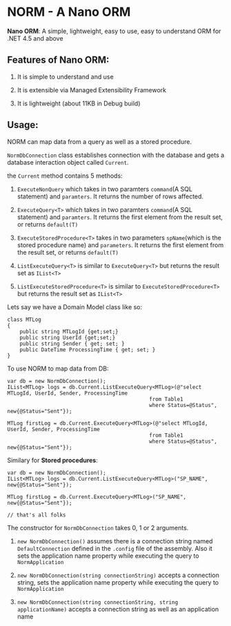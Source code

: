# NORM - A Nano ORM

**Nano ORM**: A simple, lightweight, easy to use, easy to understand ORM for .NET 4.5 and above

Features of Nano ORM:
-----------------------
1) It is simple to understand and use

2) It is extensible via Managed Extensibility Framework

3) It is lightweight (about 11KB in Debug build)

Usage:
-------

NORM can map data from a query as well as a stored procedure.

`NormDbConnection` class establishes connection with the database and gets a database interaction object called `Current`. 

the `Current` method contains 5 methods:

1. `ExecuteNonQuery` which takes in two paramters `command`(A SQL statement) and `paramters`. It returns the number of rows affected.

2. `ExecuteQuery<T>` which takes in two paramters `command`(A SQL statement) and `paramters`. It returns the first element from the result set, or returns `default(T)`

3. `ExecuteStoredProcedure<T>` takes in two parameters `spName`(which is the stored procedure name) and `parameters`. It returns the first element from the result set, or returns `default(T)`

4. `ListExecuteQuery<T>` is similar to `ExecuteQuery<T>` but returns the result set as `IList<T>`

5. `ListExecuteStoredProcedure<T>` is similar to `ExecuteStoredProcedure<T>` but returns the result set as `IList<T>`

Lets say we have a Domain Model class like so: 

    class MTLog
    {
        public string MTLogId {get;set;}
        public string UserId {get;set;}
        public string Sender { get; set; }
        public DateTime ProcessingTime { get; set; }
    }


To use NORM to map data from DB:

    var db = new NormDbConnection();
    IList<MTLog> logs = db.Current.ListExecuteQuery<MTLog>(@"select MTLogId, UserId, Sender, ProcessingTime 
                                                  from Table1 
                                                  where Status=@Status", new{@Status="Sent"});

    MTLog firstLog = db.Current.ExecuteQuery<MTLog>(@"select MTLogId, UserId, Sender, ProcessingTime 
                                                  from Table1 
                                                  where Status=@Status", new{@Status="Sent"});

Similary for **Stored procedures**:

    var db = new NormDbConnection();
    IList<MTLog> logs = db.Current.ListExecuteQuery<MTLog>("SP_NAME", new{@Status="Sent"});

    MTLog firstLog = db.Current.ExecuteQuery<MTLog>("SP_NAME", new{@Status="Sent"});

    // that's all folks

The constructor for `NormDbConnection` takes 0, 1 or 2 arguments.

1) `new NormDbConnection()` assumes there is a connection string named `DefaultConnection` defined in the `.config` file of the assembly.
Also it sets the application name property while executing the query to `NormApplication`

2) `new NormDbConnection(string connectionString)` accepts a connection string, sets the application name property while executing the query to `NormApplication`

3) `new NormDbConnection(string connectionString, string applicationName)` accepts a connection string as well as an application name 



